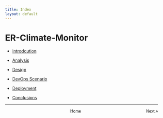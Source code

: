 ```yaml
---
title: Index
layout: default
---
```

# ER-Climate-Monitor

- [Introdcution](./1-introduction.md)

- [Analysis](./2-analysis.md)

- [Design](./3-design.md)

- [DevOps Scenario](./4-devops.md)

- [Deployment](./5-deployment.md)

- [Conclusions](./6-conclusions.md)

---

<div style="display: flex; justify-content: space-between; align-items: center; font-size: 0.9em;">
  <span></span>
  <a href="/er-climate-monitor/index.html" style="text-align: center;">Home</a>
  <a href="/er-climate-monitor/1-introduction.html">Next &raquo;</a>
</div>

